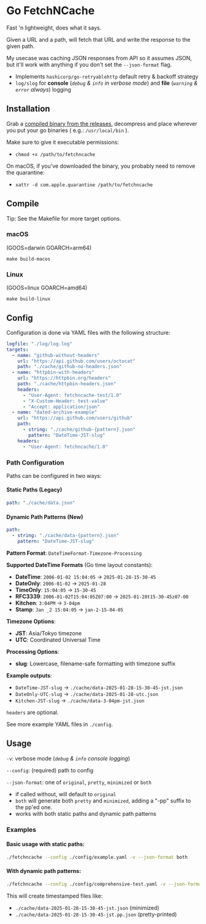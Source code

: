 # Go FetchNCache

Fast 'n lightweight, does what it says.

Given a URL and a path, will fetch that URL and write the response to the given path.

My usecase was caching JSON responses from API so it assumes JSON, but it'll work with anything if you don't set the `--json-format` flag.


- Implements `hashicorp/go-retryablehttp` default retry & backoff strategy
- `log/slog` for **console** (_`debug` & `info` in verbose mode_) and **file** (_`warning` & `error` always_) logging


## Installation

Grab a [compiled binary from the releases](https://github.com/BorisAnthony/go-fetchncache/releases), decompress and place wherever you put your go binaries ( e.g.: `/usr/local/bin` ).

Make sure to give it executable permissions:
- `chmod +x /path/to/fetchncache`

On macOS, if you've downloaded the binary, you probably need to remove the quarantine:
- `xattr -d com.apple.quarantine /path/to/fetchncache`


## Compile

Tip: See the Makefile for more target options.

### macOS

(GOOS=darwin GOARCH=arm64)

`make build-macos`


### Linux

(GOOS=linux GOARCH=amd64)

`make build-linux`


## Config

Configuration is done via YAML files with the following structure:

```yaml
logfile: "./log/log.log"
targets:
  - name: "github-without-headers"
    url: "https://api.github.com/users/octocat"
    path: "./cache/github-no-headers.json"
  - name: "httpbin-with-headers" 
    url: "https://httpbin.org/headers"
    path: "./cache/httpbin-headers.json"
    headers:
      - "User-Agent: fetchncache-test/1.0" 
      - "X-Custom-Header: test-value"
      - "Accept: application/json"
  - name: "dated-archive-example"
    url: "https://api.github.com/users/github"
    path: 
      - string: "./cache/github-{pattern}.json"
        pattern: "DateTime-JST-slug"
    headers:
      - "User-Agent: fetchncache/1.0"
```

### Path Configuration

Paths can be configured in two ways:

#### Static Paths (Legacy)
```yaml
path: "./cache/data.json"
```

#### Dynamic Path Patterns (New)
```yaml
path: 
  - string: "./cache/data-{pattern}.json"
    pattern: "DateTime-JST-slug"
```

**Pattern Format**: `DateTimeFormat-Timezone-Processing`

**Supported DateTime Formats** (Go time layout constants):
- **DateTime**: `2006-01-02 15:04:05` → `2025-01-28-15-30-45`
- **DateOnly**: `2006-01-02` → `2025-01-28`  
- **TimeOnly**: `15:04:05` → `15-30-45`
- **RFC3339**: `2006-01-02T15:04:05Z07:00` → `2025-01-28t15-30-45z07-00`
- **Kitchen**: `3:04PM` → `3-04pm`
- **Stamp**: `Jan _2 15:04:05` → `jan-2-15-04-05`

**Timezone Options**:
- **JST**: Asia/Tokyo timezone
- **UTC**: Coordinated Universal Time  

**Processing Options**:
- **slug**: Lowercase, filename-safe formatting with timezone suffix

**Example outputs**:
- `DateTime-JST-slug` → `./cache/data-2025-01-28-15-30-45-jst.json`
- `DateOnly-UTC-slug` → `./cache/data-2025-01-28-utc.json`
- `Kitchen-JST-slug` → `./cache/data-3-04pm-jst.json`

`headers` are optional.

See more example YAML files in `./config`.


## Usage

`-v`: verbose mode (_`debug` & `info` console logging_)

`--config`: (required) path to config 

`--json-format`: one of `original`, `pretty`, `minimized` or `both`
- if called without, will default to `original`
- `both` will generate both `pretty` and `minimized`, adding a "-pp" suffix to the pp'ed one.
- works with both static paths and dynamic path patterns

### Examples

#### Basic usage with static paths:
```bash
./fetchncache --config ./config/example.yaml -v --json-format both
```

#### With dynamic path patterns:
```bash
./fetchncache --config ./config/comprehensive-test.yaml -v --json-format both
```

This will create timestamped files like:
- `./cache/data-2025-01-28-15-30-45-jst.json` (minimized)
- `./cache/data-2025-01-28-15-30-45-jst.pp.json` (pretty-printed)